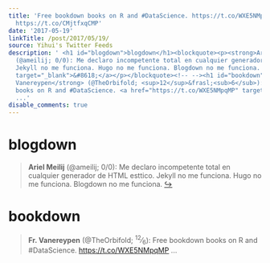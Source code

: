 ```yaml
---
title: 'Free bookdown books on R and #DataScience. https://t.co/WXE5NMpqMP #rstats
  https://t.co/CMjtfxqCMP'
date: '2017-05-19'
linkTitle: /post/2017/05/19/
source: Yihui's Twitter Feeds
description: ' <h1 id="blogdown">blogdown</h1><blockquote><p><strong>Ariel Meilij</strong>
  (@ameilij; 0/0): Me declaro incompetente total en cualquier generador de HTML esttico.
  Jekyll no me funciona. Hugo no me funciona. Blogdown no me funciona. <a href="https://twitter.com/xieyihui/status/865371768000843776"
  target="_blank">&#8618;</a></p></blockquote><!-- --><h1 id="bookdown">bookdown</h1><blockquote><p><strong>Fr.
  Vanereypen</strong> (@TheOrbifold; <sup>12</sup>&frasl;<sub>6</sub>): Free bookdown
  books on R and #DataScience. <a href="https://t.co/WXE5NMpqMP" target="_blank">https://t.co/WXE5NMpqMP</a>
  ...'
disable_comments: true
---
```

 <h1 id="blogdown">blogdown</h1><blockquote><p><strong>Ariel Meilij</strong> (@ameilij; 0/0): Me declaro incompetente total en cualquier generador de HTML esttico. Jekyll no me funciona. Hugo no me funciona. Blogdown no me funciona. <a href="https://twitter.com/xieyihui/status/865371768000843776" target="_blank">&#8618;</a></p></blockquote><!-- --><h1 id="bookdown">bookdown</h1><blockquote><p><strong>Fr. Vanereypen</strong> (@TheOrbifold; <sup>12</sup>&frasl;<sub>6</sub>): Free bookdown books on R and #DataScience. <a href="https://t.co/WXE5NMpqMP" target="_blank">https://t.co/WXE5NMpqMP</a> ...